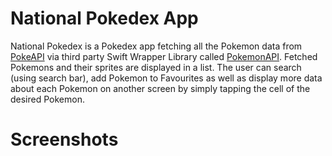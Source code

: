 
# National Pokedex App

National Pokedex is a Pokedex app fetching all the Pokemon data from [PokeAPI](https://pokeapi.co) via third party Swift Wrapper Library called [PokemonAPI](https://github.com/kinkofer/PokemonAPI).
Fetched Pokemons and their sprites are displayed in a list. The user can search (using search bar), add Pokemon to Favourites as well as display more data about each Pokemon on another screen by simply tapping the cell of the desired Pokemon.


# Screenshots
